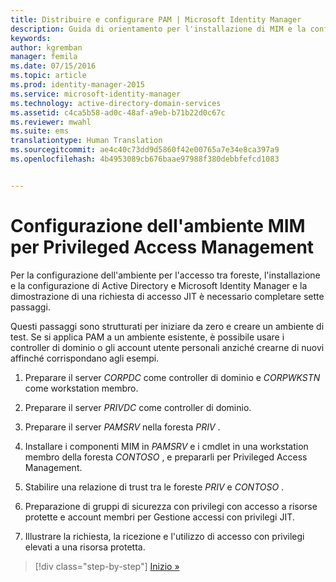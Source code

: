 ```yaml
---
title: Distribuire e configurare PAM | Microsoft Identity Manager
description: Guida di orientamento per l'installazione di MIM e la configurazione di quest'ultimo per Privileged Access Management.
keywords: 
author: kgremban
manager: femila
ms.date: 07/15/2016
ms.topic: article
ms.prod: identity-manager-2015
ms.service: microsoft-identity-manager
ms.technology: active-directory-domain-services
ms.assetid: c4ca5b58-ad0c-48af-a9eb-b71b22d0c67c
ms.reviewer: mwahl
ms.suite: ems
translationtype: Human Translation
ms.sourcegitcommit: ae4c40c73dd9d5860f42e00765a7e34e8ca397a9
ms.openlocfilehash: 4b4953089cb676baae97988f380debbfefcd1083


---
```


# Configurazione dell'ambiente MIM per Privileged Access Management
Per la configurazione dell'ambiente per l'accesso tra foreste, l'installazione e la configurazione di Active Directory e Microsoft Identity Manager e la dimostrazione di una richiesta di accesso JIT è necessario completare sette passaggi.

Questi passaggi sono strutturati per iniziare da zero e creare un ambiente di test. Se si applica PAM a un ambiente esistente, è possibile usare i controller di dominio o gli account utente personali anziché crearne di nuovi affinché corrispondano agli esempi.

1.  Preparare il server *CORPDC* come controller di dominio e *CORPWKSTN* come workstation membro.

2.  Preparare il server *PRIVDC* come controller di dominio.

3.  Preparare il server *PAMSRV* nella foresta *PRIV* .

4.  Installare i componenti MIM in *PAMSRV* e i cmdlet in una workstation membro della foresta *CONTOSO* , e prepararli per Privileged Access Management.

5.  Stabilire una relazione di trust tra le foreste *PRIV* e *CONTOSO* .

6.  Preparazione di gruppi di sicurezza con privilegi con accesso a risorse protette e account membri per Gestione accessi con privilegi JIT.

7.  Illustrare la richiesta, la ricezione e l'utilizzo di accesso con privilegi elevati a una risorsa protetta.

>[!div class="step-by-step"]
[Inizio »](step-1-prepare-corp-domain.md)



<!--HONumber=Jul16_HO3-->


